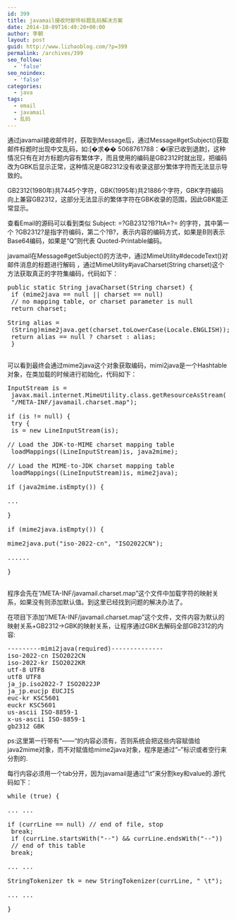 ```yaml
---
id: 399
title: javamail接收时邮件标题乱码解决方案
date: 2014-10-09T16:49:20+00:00
author: 李朝
layout: post
guid: http://www.lizhaoblog.com/?p=399
permalink: /archives/399
seo_follow:
  - 'false'
seo_noindex:
  - 'false'
categories:
  - java
tags:
  - email
  - javamail
  - 乱码
---
```

通过javamail接收邮件时，获取到Message后，通过Message#getSubject()获取邮件标题时出现中文乱码，如:[�求�� 5068761788：�I家已收到退款]，这种情况只有在对方标题内容有繁体字，而且使用的编码是GB2312时就出现，把编码改为GBK后显示正常，这种情况是GB2312没有收录这部分繁体字符而无法显示导致的。

GB2312(1980年)共7445个字符，GBK(1995年)共21886个字符，GBK字符编码向上兼容GB2312，这部分无法显示的繁体字符在GBK收录的范围，因此GBK能正常显示。

查看Email的源码可以看到类似 Subject: =?GB2312?B?1tA=?= 的字符，其中第一个 ?GB2312?是指字符编码，第二个?B?，表示内容的编码方式，如果是B则表示Base64编码，如果是“Q”则代表 Quoted-Printable编码。

javamail在Message#getSubject()的方法中，通过MimeUtility#decodeText()对邮件消息的标题进行解码 ，通过MimeUtility#javaCharset(String charset)这个方法获取真正的字符集编码，代码如下：

<pre class="brush: java; title: ; notranslate" title="">public static String javaCharset(String charset) {
 if (mime2java == null || charset == null)
 // no mapping table, or charset parameter is null
 return charset;

String alias =
 (String)mime2java.get(charset.toLowerCase(Locale.ENGLISH));
 return alias == null ? charset : alias;
 }

</pre>

可以看到最终会通过mime2java这个对象获取编码，mimi2java是一个Hashtable对象，在类加载的时候进行初始化，代码如下：

<pre class="brush: java; title: ; notranslate" title="">InputStream is =
 javax.mail.internet.MimeUtility.class.getResourceAsStream(
 "/META-INF/javamail.charset.map");

if (is != null) {
 try {
 is = new LineInputStream(is);

// Load the JDK-to-MIME charset mapping table
 loadMappings((LineInputStream)is, java2mime);

// Load the MIME-to-JDK charset mapping table
 loadMappings((LineInputStream)is, mime2java);

if (java2mime.isEmpty()) {

...

}

if (mime2java.isEmpty()) {

mime2java.put("iso-2022-cn", "ISO2022CN");

......

}

</pre>

程序会先在&#8221;/META-INF/javamail.charset.map&#8221;这个文件中加载字符的映射关系，如果没有则添加默认值。到这里已经找到问题的解决办法了。

在项目下添加&#8221;/META-INF/javamail.charset.map&#8221;这个文件，文件内容为默认的映射关系+GB2312->GBK的映射关系，让程序通过GBK去解码全部GB2312的内容:

<pre class="brush: plain; title: ; notranslate" title="">---------mimi2java(required)--------------
iso-2022-cn ISO2022CN
iso-2022-kr ISO2022KR
utf-8 UTF8
utf8 UTF8
ja_jp.iso2022-7 ISO2022JP
ja_jp.eucjp EUCJIS
euc-kr KSC5601
euckr KSC5601
us-ascii ISO-8859-1
x-us-ascii ISO-8859-1
gb2312 GBK
</pre>

ps:这里第一行带有“&#8212;&#8212;&#8220;的内容必须有，否则系统会把这些内容赋值给java2mime对象，而不对赋值给mime2java对象，程序是通过&#8221;&#8211;”标识或者空行来分割的.

每行内容必须用一个tab分开，因为javamail是通过&#8221;\t&#8221;来分割key和value的.源代码如下：

<pre class="brush: java; title: ; notranslate" title="">while (true) {

... ...

if (currLine == null) // end of file, stop
 break;
 if (currLine.startsWith("--") && currLine.endsWith("--"))
 // end of this table
 break;

... ...

StringTokenizer tk = new StringTokenizer(currLine, " \t");

... ...

}

</pre>